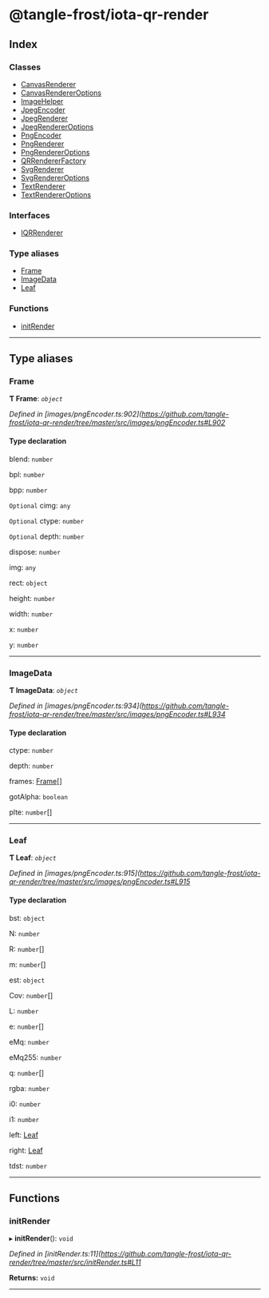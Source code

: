 
#  @tangle-frost/iota-qr-render

## Index

### Classes

* [CanvasRenderer](classes/canvasrenderer.md)
* [CanvasRendererOptions](classes/canvasrendereroptions.md)
* [ImageHelper](classes/imagehelper.md)
* [JpegEncoder](classes/jpegencoder.md)
* [JpegRenderer](classes/jpegrenderer.md)
* [JpegRendererOptions](classes/jpegrendereroptions.md)
* [PngEncoder](classes/pngencoder.md)
* [PngRenderer](classes/pngrenderer.md)
* [PngRendererOptions](classes/pngrendereroptions.md)
* [QRRendererFactory](classes/qrrendererfactory.md)
* [SvgRenderer](classes/svgrenderer.md)
* [SvgRendererOptions](classes/svgrendereroptions.md)
* [TextRenderer](classes/textrenderer.md)
* [TextRendererOptions](classes/textrendereroptions.md)

### Interfaces

* [IQRRenderer](interfaces/iqrrenderer.md)

### Type aliases

* [Frame](#frame)
* [ImageData](#imagedata)
* [Leaf](#leaf)

### Functions

* [initRender](#initrender)

---

## Type aliases

<a id="frame"></a>

###  Frame

**Ƭ Frame**: *`object`*

*Defined in [images/pngEncoder.ts:902](https://github.com/tangle-frost/iota-qr-render/tree/master/src/images/pngEncoder.ts#L902*

#### Type declaration

 blend: `number`

 bpl: `number`

 bpp: `number`

`Optional`  cimg: `any`

`Optional`  ctype: `number`

`Optional`  depth: `number`

 dispose: `number`

 img: `any`

 rect: `object`

 height: `number`

 width: `number`

 x: `number`

 y: `number`

___
<a id="imagedata"></a>

###  ImageData

**Ƭ ImageData**: *`object`*

*Defined in [images/pngEncoder.ts:934](https://github.com/tangle-frost/iota-qr-render/tree/master/src/images/pngEncoder.ts#L934*

#### Type declaration

 ctype: `number`

 depth: `number`

 frames: [Frame](#frame)[]

 gotAlpha: `boolean`

 plte: `number`[]

___
<a id="leaf"></a>

###  Leaf

**Ƭ Leaf**: *`object`*

*Defined in [images/pngEncoder.ts:915](https://github.com/tangle-frost/iota-qr-render/tree/master/src/images/pngEncoder.ts#L915*

#### Type declaration

 bst: `object`

 N: `number`

 R: `number`[]

 m: `number`[]

 est: `object`

 Cov: `number`[]

 L: `number`

 e: `number`[]

 eMq: `number`

 eMq255: `number`

 q: `number`[]

 rgba: `number`

 i0: `number`

 i1: `number`

 left: [Leaf](#leaf)

 right: [Leaf](#leaf)

 tdst: `number`

___

## Functions

<a id="initrender"></a>

###  initRender

▸ **initRender**(): `void`

*Defined in [initRender.ts:11](https://github.com/tangle-frost/iota-qr-render/tree/master/src/initRender.ts#L11*

**Returns:** `void`

___

